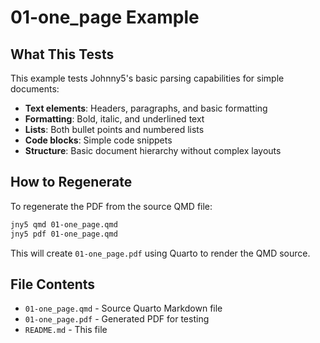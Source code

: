 # 01-one_page Example

## What This Tests

This example tests Johnny5's basic parsing capabilities for simple documents:

- **Text elements**: Headers, paragraphs, and basic formatting
- **Formatting**: Bold, italic, and underlined text
- **Lists**: Both bullet points and numbered lists
- **Code blocks**: Simple code snippets
- **Structure**: Basic document hierarchy without complex layouts

## How to Regenerate

To regenerate the PDF from the source QMD file:

```bash
jny5 qmd 01-one_page.qmd
jny5 pdf 01-one_page.qmd
```

This will create `01-one_page.pdf` using Quarto to render the QMD source.

## File Contents

- `01-one_page.qmd` - Source Quarto Markdown file
- `01-one_page.pdf` - Generated PDF for testing
- `README.md` - This file
